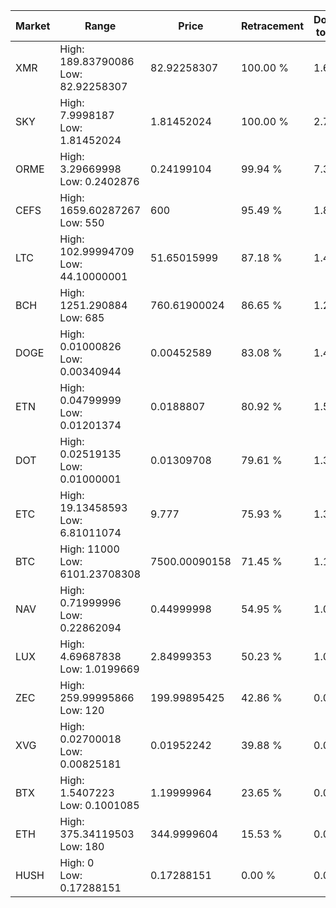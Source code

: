 | Market | Range | Price| Retracement | Doubles to 50% |
| --- | --- | --- | --- | --- |
| XMR | High: 189.83790086<br />Low: 82.92258307 | 82.92258307 | 100.00 % | 1.64 |
| SKY | High: 7.9998187<br />Low: 1.81452024 | 1.81452024 | 100.00 % | 2.70 |
| ORME | High: 3.29669998<br />Low: 0.2402876 | 0.24199104 | 99.94 % | 7.31 |
| CEFS | High: 1659.60287267<br />Low: 550 | 600 | 95.49 % | 1.84 |
| LTC | High: 102.99994709<br />Low: 44.10000001 | 51.65015999 | 87.18 % | 1.42 |
| BCH | High: 1251.290884<br />Low: 685 | 760.61900024 | 86.65 % | 1.27 |
| DOGE | High: 0.01000826<br />Low: 0.00340944 | 0.00452589 | 83.08 % | 1.48 |
| ETN | High: 0.04799999<br />Low: 0.01201374 | 0.0188807 | 80.92 % | 1.59 |
| DOT | High: 0.02519135<br />Low: 0.01000001 | 0.01309708 | 79.61 % | 1.34 |
| ETC | High: 19.13458593<br />Low: 6.81011074 | 9.777 | 75.93 % | 1.33 |
| BTC | High: 11000<br />Low: 6101.23708308 | 7500.00090158 | 71.45 % | 1.14 |
| NAV | High: 0.71999996<br />Low: 0.22862094 | 0.44999998 | 54.95 % | 1.05 |
| LUX | High: 4.69687838<br />Low: 1.0199669 | 2.84999353 | 50.23 % | 1.00 |
| ZEC | High: 259.99995866<br />Low: 120 | 199.99895425 | 42.86 % | 0.00 |
| XVG | High: 0.02700018<br />Low: 0.00825181 | 0.01952242 | 39.88 % | 0.00 |
| BTX | High: 1.5407223<br />Low: 0.1001085 | 1.19999964 | 23.65 % | 0.00 |
| ETH | High: 375.34119503<br />Low: 180 | 344.9999604 | 15.53 % | 0.00 |
| HUSH | High: 0<br />Low: 0.17288151 | 0.17288151 | 0.00 % | 0.00 |
